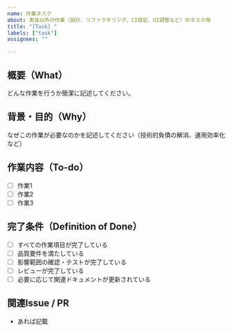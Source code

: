 ```yaml
---
name: 作業タスク
about: 実装以外の作業（設計、リファクタリング、CI設定、UI調整など）のタスク用
title: "[Task] "
labels: ["task"]
assignees: ""

---
```


## 概要（What）
どんな作業を行うか簡潔に記述してください。

## 背景・目的（Why）
なぜこの作業が必要なのかを記述してください（技術的負債の解消、運用効率化など）

## 作業内容（To-do）
- [ ] 作業1
- [ ] 作業2
- [ ] 作業3

## 完了条件（Definition of Done）
- [ ] すべての作業項目が完了している
- [ ] 品質要件を満たしている
- [ ] 影響範囲の確認・テストが完了している
- [ ] レビューが完了している
- [ ] 必要に応じて関連ドキュメントが更新されている

## 関連Issue / PR
- あれば記載
